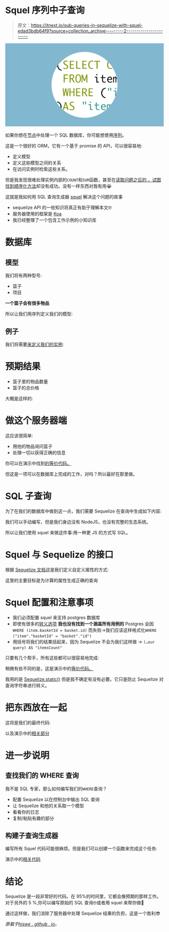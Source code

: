 # Squel 序列中子查询

> 原文：<https://itnext.io/sub-queries-in-sequelize-with-squel-edad3bdb64f9?source=collection_archive---------2----------------------->

![](img/c02bb05b2339aee83370807f70732c10.png)

如果你想在[节点](https://nodejs.org/en/)中处理一个 SQL 数据库，你可能想使用[序列](http://docs.sequelizejs.com/)。

这是一个很好的 ORM，它有一个基于 promise 的 API，可以很容易地:

*   定义模型
*   定义这些模型之间的关系
*   在访问实例时检索这些关系。

但是我发现很难处理实例内部的`COUNT`和`SUM`函数，甚至在[读取问题之后的
，试图找到顺序化方法](https://github.com/sequelize/sequelize/issues/222)却没有成功。没有一样东西对我有用😭

这就是我如何用 SQL 查询生成器 [squel](https://hiddentao.com/squel/) 解决这个问题的故事

*   sequelize API 的一些知识将真正有助于理解本文🤓
*   服务器使用的框架是 [Koa](https://koajs.com/)
*   我已经整理了一个包含工作示例的小知识库

# 数据库

## 模型

我们将有两种型号:

*   篮子
*   项目

**一个篮子会有很多物品**

所以让我们用序列定义我们的模型:

## 例子

我们将需要[来定义我们的实例](https://github.com/Hiswe/sequelize-example/blob/master/index.js#L125-L165):

# 预期结果

*   篮子里的物品数量
*   篮子的总价格

大概是这样的:

# 做这个服务器端

这应该很简单:

*   用他的物品询问篮子
*   处理一切以获得正确的信息

你可以在演示中找到[的等价代码。](https://github.com/Hiswe/sequelize-example/blob/master/router.js#L20-L36)

但这是一项可以在数据库上完成的工作，对吗？所以最好在那里做。

# SQL 子查询

为了在我们的数据库中做到这一点，我们需要 Sequelize 在查询中生成如下内容:

我们可以手动编写，但是我们身边没有 NodeJS，也没有完整的生态系统。

所以让我们使用 squel 来做这件事:用一种更 JS 的方式写 SQL。

# Squel 与 Sequelize 的接口

根据 [Sequelize 文档](http://docs.sequelizejs.com/manual/tutorial/querying.html#attributes)这是我们定义自定义属性的方式:

这里的主要目标是为计算的属性生成正确的查询

# Squel 配置和注意事项

*   我们必须配置 squel 来支持 postgres 数据库
*   即使有很多的[转义选项](https://hiddentao.com/squel/api.html#cls_defaultquerybuilderoptions) **我也没有找到一个涵盖所有用例的**
    Postgres 会因`WHERE (item.basketId = basket.id)`
    而失败→我们应该这样格式化`WHERE ("item"."basketId" = "basket"."id")`
*   用括号将我们的结果括起来，因为 Sequelize 不会为我们这样做
    → `(…our query) AS "itemsCount"`

只要有几个帮手，所有这些都可以很容易地完成:

稍微有些不同的是，这是演示中的[等价代码。](https://github.com/Hiswe/sequelize-example/blob/master/router.js#L42-L52)

我用的是 [Sequelize.static()](http://docs.sequelizejs.com/class/lib/sequelize.js~Sequelize.html#static-method-literal) 但是我不确定有没有必要。它只是防止 Sequelize 对查询字符串进行转义。

# 把东西放在一起

这将是我们的最终代码:

以及演示中的[相关部分](https://github.com/Hiswe/sequelize-example/blob/master/router.js#L54-L85)

# 进一步说明

## 查找我们的 WHERE 查询

我不是 SQL 专家，那么如何编写我们的`WHERE`查询？

*   配置 Sequelize 以在控制台中输出 SQL 查询
*   让 Sequelize 和他的关系取一个模型
*   看看你的日志
*   复制/粘贴有趣的部分

## 构建子查询生成器

编写所有 Squel 代码可能很麻烦。但是我们可以创建一个函数来完成这个任务:

演示中的[相关代码](https://github.com/Hiswe/sequelize-example/blob/master/router.js#L87-L119)

# 结论

Sequelize 是一段非常好的代码。在 95%的时间里，它都会像预期的那样工作。对于另外的 5 %,你可以编写原始的 SQL 查询🤓或者用 squel 来帮你做🤪

通过这样做，我们消除了服务器中处理 Sequelize 结果的负担，这是一个胜利😎

*原载于*[*hiswe . github . io*](https://hiswe.github.io/2018/09-sequelize-subqueries-with-squel/)*。*